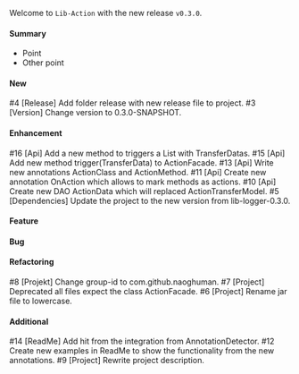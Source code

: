 Welcome to `Lib-Action` with the new release `v0.3.0`.



#### Summary
* Point
* Other point



#### New
#4 [Release] Add folder release with new release file to project.
#3 [Version] Change version to 0.3.0-SNAPSHOT.



#### Enhancement
#16 [Api] Add a new method to triggers a List with TransferDatas.
#15 [Api] Add new method trigger(TransferData) to ActionFacade.
#13 [Api] Write new annotations ActionClass and ActionMethod.
#11 [Api] Create new annotation OnAction which allows to mark methods as actions.
#10 [Api] Create new DAO ActionData which will replaced ActionTransferModel.
#5  [Dependencies] Update the project to the new version from lib-logger-0.3.0.



#### Feature



#### Bug



#### Refactoring
#8 [Projekt] Change group-id to com.github.naoghuman.
#7 [Project] Deprecated all files expect the class ActionFacade.
#6 [Project] Rename jar file to lowercase.



#### Additional



[//]: # (Issues which will be integrated in this release)
#14 [ReadMe] Add hit from the integration from AnnotationDetector.
#12 Create new examples in ReadMe to show the functionality from the new annotations.
#9 [Project] Rewrite project description.

